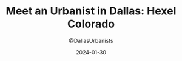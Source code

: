 ---
layout: instagram_embed
category: Intro
title: "Meet an Urbanist in Dallas: Hexel Colorado"
date: 2024-01-30
author: "@DallasUrbanists"
external_url: https://www.instagram.com/p/C4MjI92I7lh
---